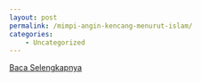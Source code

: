 ```yaml
---
layout: post
permalink: /mimpi-angin-kencang-menurut-islam/
categories:
    - Uncategorized
---
```


[Baca Selengkapnya](/05)